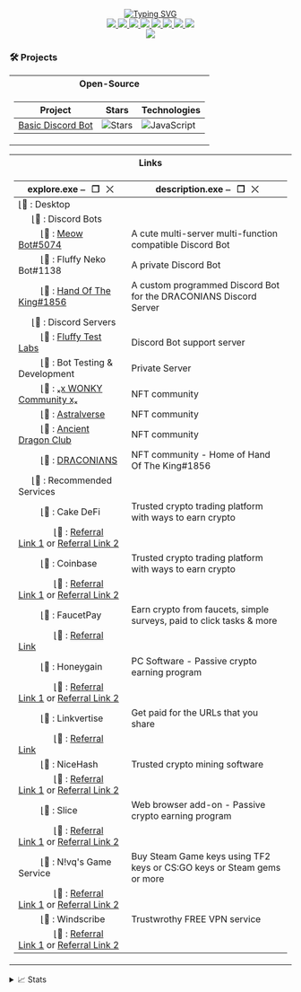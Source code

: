 <p align="center">
<a href="https://github.com/Ki77y666">
    <img src="https://readme-typing-svg.demolab.com/?font=Fira+Code&weight=600&size=20&duration=4000&pause=10&color=4C00F7&center=true&multiline=true&width=600&height=100&lines=Ki77y666;Yes+I%27m+a+fluffball!+Deal+with+it!;+;" alt="Typing SVG" />
</a>

<br/>
<a href="https://discord.gg/yG78Qp8wYJ">
    <img src="https://img.shields.io/badge/Discord-Ki77y666-purple?style=flat-square&logo=discord&logoColor=white">
</a>  
<a href="https://steamcommunity.com/id/Ki77y666/">
    <img src="https://img.shields.io/badge/Steam-Ki77y666-blue?style=flat-square&logo=steam&logoColor=white">
</a>  
<a href="https://twitter.com/Ki77y666">
    <img src="https://img.shields.io/badge/Twitter-Ki77y666-purple?style=flat-square&logo=Twitter&logoColor=white">
</a>
<a href="https://www.facebook.com/Ki77y666/">
    <img src="https://img.shields.io/badge/Facebook-Ki77y666-blue?style=flat-square&logo=facebook&logoColor=white">
</a>
<a href="https://www.reddit.com/user/Ki77y666">
    <img src="https://img.shields.io/badge/Reddit-Ki77y666-purple?style=flat-square&logo=reddit&logoColor=white">
</a>
<a href="mailto:chris@key-hub.eu">
    <img src="https://img.shields.io/badge/-Email-blue?style=flat-square&logo=gmail&logoColor=white">
</a>
<a href="http://live.xbox.com/Profile?Gamertag=Ki77y666">
    <img src="https://img.shields.io/badge/Xbox-Ki77y666-purple?style=flat-square&logo=xbox&logoColor=white">
</a>
<a href="https://paypal.me/PayTheKi77y666/">
    <img src="https://img.shields.io/badge/PayPal-Ki77y666-blue?style=flat-square&logo=paypal&logoColor=white">
</a>
<br/> 

<a href="https://github.com/Ki77y666">
    <img src="https://github-stats-alpha.vercel.app/api?username=Ki77y666&cc=22272e&tc=37BCF6&ic=fff&bc=0000">
</a>
</p>

### 🛠️ Projects
<table>
<tr><th> Open-Source </th></tr>
<tr><td>

| Project | Stars | Technologies |
|--|--|--|
| [Basic Discord Bot](https://github.com/Ki77y666/Basic-Discord-Bot) | <img alt="Stars" src="https://img.shields.io/github/stars/Ki77y666/Basic-Discord-Bot?style=flat-square&labelColor=black"/> | ![JavaScript](https://img.shields.io/badge/JavaScript-black?style=flat-square&logo=javascript)|

</td></tr> </table>

<table>
<tr><th> Links </th></tr>
<tr><td>

| explore.exe          ⎯⠀❐⠀⤬ | description.exe          ⎯⠀❐⠀⤬ |
| -- | -- |
|⌊📂 : Desktop | |
|⠀⠀⌊📂 : Discord Bots | |
|⠀⠀ ⠀⌊📁 : [Meow Bot#5074](https://discord.com/application-directory/988041477722603560) | A cute multi-server multi-function compatible Discord Bot |
|⠀⠀ ⠀⌊📁 : Fluffy Neko Bot#1138 | A private Discord Bot |
|⠀⠀ ⠀⌊📁 : [Hand Of The King#1856](https://discordbotlist.com/bots/hand-of-the-king) |  A custom programmed Discord Bot for the DRɅCONIɅNS Discord Server |
|⠀⠀⌊📂 : Discord Servers | |
|⠀⠀ ⠀⌊📁 : [Fluffy Test Labs](https://discord.gg/92mEjAk7ZE) | Discord Bot support server |
|⠀⠀ ⠀⌊📁 : Bot Testing & Development | Private Server |
|⠀⠀ ⠀⌊📁 : [ₓⅹ WONKY Community ⅹₓ](https://discord.gg/hWj8atq8jH) | NFT community |
|⠀⠀ ⠀⌊📁 : [Astralverse](https://discord.gg/NXNfAdYjS3) | NFT community |
|⠀⠀ ⠀⌊📁 : [Ancient Dragon Club](https://discord.gg/2d5CBAqJtj) | NFT community |
|⠀⠀ ⠀⌊📁 : [DRɅCONIɅNS](https://discord.gg/ySxE3gQxWe) | NFT community - Home of Hand Of The King#1856 |
|⠀⠀⌊📂 : Recommended Services | |
|⠀⠀ ⠀⌊📁 : Cake DeFi | Trusted crypto trading platform with ways to earn crypto |
|⠀⠀ ⠀⠀⠀⌊📁 : [Referral Link 1](http://lyksoomu.com/27088791/cake-defi) or [Referral Link 2](https://link-target.net/566060/cake-defi) | |
|⠀⠀ ⠀⌊📁 : Coinbase | Trusted crypto trading platform with ways to earn crypto |
|⠀⠀ ⠀⠀⠀⌊📁 : [Referral Link 1](http://lyksoomu.com/27088791/coinbase) or [Referral Link 2](https://direct-link.net/566060/coinbase) | |
|⠀⠀ ⠀⌊📁 : FaucetPay | Earn crypto from faucets, simple surveys, paid to click tasks & more |
|⠀⠀ ⠀⠀⠀⌊📁 : [Referral Link](https://faucetpay.io/?r=4481668) | |
|⠀⠀ ⠀⌊📁 : Honeygain | PC Software - Passive crypto earning program |
|⠀⠀ ⠀⠀⠀⌊📁 : [Referral Link 1](http://lyksoomu.com/27088791/honeygain) or [Referral Link 2](https://link-center.net/566060/honeygain) | |
|⠀⠀ ⠀⌊📁 : Linkvertise | Get paid for the URLs that you share |
|⠀⠀ ⠀⠀⠀⌊📁 : [Referral Link](https://publisher.linkvertise.com/ac/566060) | |
|⠀⠀ ⠀⌊📁 : NiceHash | Trusted crypto mining software |
|⠀⠀ ⠀⠀⠀⌊📁 : [Referral Link 1](http://lyksoomu.com/27088791/nicehash) or [Referral Link 2](https://link-target.net/566060/nicehash) | |
|⠀⠀ ⠀⌊📁 : Slice | Web browser add-on - Passive crypto earning program |
|⠀⠀ ⠀⠀⠀⌊📁 : [Referral Link 1](http://lyksoomu.com/27088791/slice) or [Referral Link 2](https://link-target.net/566060/slice) | |
|⠀⠀ ⠀⌊📁 : N!vq's Game Service | Buy Steam Game keys using TF2 keys or CS:GO keys or Steam gems or more |
|⠀⠀ ⠀⠀⠀⌊📁 : [Referral Link 1](http://lyksoomu.com/27088791/nivq-game-service) or [Referral Link 2](https://link-hub.net/566060/nivq-game-service) | |
|⠀⠀ ⠀⌊📁 : Windscribe | Trustwrothy FREE VPN service |
|⠀⠀ ⠀⠀⠀⌊📁 : [Referral Link 1](http://lyksoomu.com/27088791/windscribe) or [Referral Link 2](https://link-hub.net/566060/windscribe) | |
</td></tr>
</table>

<details>
<summary>📈 Stats</summary>
<br>
My Github Stats

![](http://github-profile-summary-cards.vercel.app/api/cards/profile-details?username=Ki77y666&theme=dracula) 

![](http://github-profile-summary-cards.vercel.app/api/cards/repos-per-language?username=Ki77y666&theme=dracula) 
![](http://github-profile-summary-cards.vercel.app/api/cards/most-commit-language?username=Ki77y666&theme=dracula)


<br>
